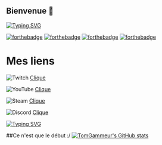 ## Bienvenue 👋 
<a href="https://git.io/typing-svg"><img src="https://readme-typing-svg.demolab.com?font=Fira+Code&pause=1000&color=00F726&width=435&lines=Tom+Gammeur;Youtubeur+et+streamer;D%C3%A9veloppeur+a+temps+imparti;Maitrise+le+HTML%2FCSS+et+%C3%A9tudie+le+JS+et+le+Swift;Monteur+vid%C3%A9o+;%F0%9F%93%BD%EF%B8%8F%F0%9F%93%B1%E2%8C%A8%EF%B8%8F%F0%9F%A7%91%E2%80%8D%F0%9F%92%BB%F0%9F%8E%AE%F0%9F%A5%BD" alt="Typing SVG" /></a>

[![forthebadge](https://forthebadge.com/images/badges/uses-html.svg)](https://forthebadge.com)
[![forthebadge](https://forthebadge.com/images/badges/uses-css.svg)](https://forthebadge.com)
[![forthebadge](https://forthebadge.com/images/badges/uses-js.svg)](https://forthebadge.com)
[![forthebadge](https://forthebadge.com/images/badges/uses-brains.svg)](https://forthebadge.com)

# Mes liens

![Twitch](https://img.shields.io/badge/Twitch-%239146FF.svg?style=for-the-badge&logo=Twitch&logoColor=white)
<a href="https://www.youtube.com/channel/UCTbv9-b2Sq1LK0D0nO5Wb2A/videos"> Clique</a>

![YouTube](https://img.shields.io/badge/YouTube-%23FF0000.svg?style=for-the-badge&logo=YouTube&logoColor=white)
<a href="https://www.twitch.tv/TomGammeur"> Clique</a>

![Steam](https://img.shields.io/badge/steam-%23000000.svg?style=for-the-badge&logo=steam&logoColor=white)
 <a href="https://steamcommunity.com/id/TomGammeur"> Clique</a>

 ![Discord](https://img.shields.io/badge/Discord-%235865F2.svg?style=for-the-badge&logo=discord&logoColor=white)
  <a href="https://discord.gg/Histeria"> Clique</a>

 [![Typing SVG](https://readme-typing-svg.demolab.com?font=Consolas&duration=4000&pause=5000&color=0BF700&random=false&width=435&lines=Veut+devenir+programmeur+plus+tard;J%E2%80%99apprends+chaque+jour+(ou+presque))](https://git.io/typing-svg)
 
 ##Ce n'est que le début :/
 [![TomGammeur's GitHub stats](https://github-readme-stats.vercel.app/api?username=tomgammeur)](https://github.com/tomgammeur/github-readme-stats)

